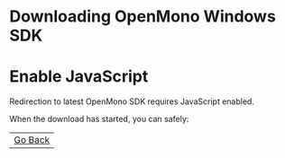 # Downloading OpenMono Windows SDK

<noscript>
    <h1>Enable JavaScript</h1>
    <p>Redirection to latest OpenMono SDK requires JavaScript enabled.</p>
</noscript>

When the download has started, you can safely:

<table class="table wy-text-center" style="width: 100%;">
<tr>
<td><a href="javascript:history.go(-1);" class="btn btn-neutral"><span class="fa fa-arrow-left"></span> Go Back </a></td>
</tr>
</table>
<br />
<br />
<br />

<script>
var release='SDKv1_7'
var version = '1.7.1'
var url = 'https://github.com/getopenmono/openmono_package/releases/download/'+release+'/OpenMonoSetup-v'+version+'.exe'
window.location = url
</script>